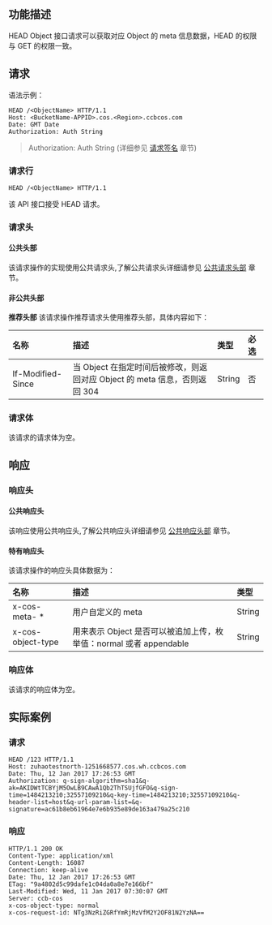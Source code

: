 ## 功能描述
HEAD Object 接口请求可以获取对应 Object 的 meta 信息数据，HEAD 的权限与 GET 的权限一致。 

## 请求

语法示例：
```
HEAD /<ObjectName> HTTP/1.1
Host: <BucketName-APPID>.cos.<Region>.ccbcos.com
Date: GMT Date
Authorization: Auth String
```

> Authorization: Auth String (详细参见 [请求签名](../../请求签名.md) 章节)

### 请求行
```
HEAD /<ObjectName> HTTP/1.1
```
该 API 接口接受 HEAD 请求。

### 请求头

#### 公共头部
该请求操作的实现使用公共请求头,了解公共请求头详细请参见 [公共请求头部](../../公共请求头部.md) 章节。

#### 非公共头部
**推荐头部**
该请求操作推荐请求头使用推荐头部，具体内容如下：

| 名称                | 描述                                       | 类型     | 必选   |
| :---------------- | :--------------------------------------- | :----- | :--- |
| If-Modified-Since | 当 Object 在指定时间后被修改，则返回对应 Object 的 meta 信息，否则返回 304 | String | 否    |

### 请求体
该请求的请求体为空。

## 响应

### 响应头
#### 公共响应头 
该响应使用公共响应头,了解公共响应头详细请参见 [公共响应头部](../../公共响应头部.md) 章节。
#### 特有响应头
该请求操作的响应头具体数据为：

| 名称                  | 描述                                       | 类型     |
| :------------------ | :--------------------------------------- | :----- |
| x-cos-meta- *       | 用户自定义的 meta                              | String |
| x-cos-object-type   | 用来表示 Object 是否可以被追加上传，枚举值：normal 或者 appendable | String |

### 响应体

该请求的响应体为空。

## 实际案例

### 请求
```
HEAD /123 HTTP/1.1
Host: zuhaotestnorth-1251668577.cos.wh.ccbcos.com
Date: Thu, 12 Jan 2017 17:26:53 GMT
Authorization: q-sign-algorithm=sha1&q-ak=AKIDWtTCBYjM5OwLB9CAwA1Qb2ThTSUjfGFO&q-sign-time=1484213210;32557109210&q-key-time=1484213210;32557109210&q-header-list=host&q-url-param-list=&q-signature=ac61b8eb61964e7e6b935e89de163a479a25c210

```

### 响应
```
HTTP/1.1 200 OK
Content-Type: application/xml
Content-Length: 16087
Connection: keep-alive
Date: Thu, 12 Jan 2017 17:26:53 GMT
ETag: "9a4802d5c99dafe1c04da0a8e7e166bf"
Last-Modified: Wed, 11 Jan 2017 07:30:07 GMT
Server: ccb-cos
x-cos-object-type: normal
x-cos-request-id: NTg3NzRiZGRfYmRjMzVfM2Y2OF81N2YzNA==

```
